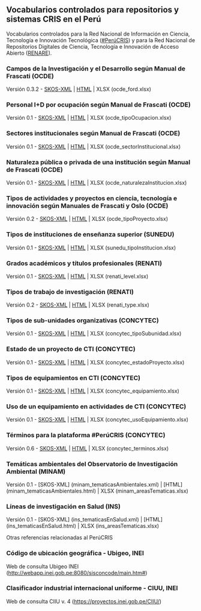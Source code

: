 ## Vocabularios controlados para repositorios y sistemas CRIS en el Perú

Vocabularios controlados para la Red Nacional de Información en Ciencia, Tecnología e Innovación Tecnológica ([\#PerúCRIS](http://perucris.concytec.gob.pe)) y para la Red Nacional de Repositorios Digitales de Ciencia, Tecnología e Innovación de Acceso Abierto ([RENARE](http://portal.concytec.gob.pe/index.php/informacion-cti/alicia/red-nacional-de-repositorios-digitales-de-ciencia-tecnologia-e-innovacion-de-acceso-abierto-renare)). 

### Campos de la Investigación y el Desarrollo según Manual de Frascati (OCDE)

Versión 0.3.2 - [SKOS-XML](ocde_ford.xml) \| [HTML](ocde_ford.html) \| XLSX (ocde_ford.xlsx)

### Personal I+D por ocupación según Manual de Frascati (OCDE)

Versión 0.1 - [SKOS-XML](ocde_tipoOcupacion.xml) \| [HTML](ocde_tipoOcupacion.html) \| XLSX (ocde_tipoOcupacion.xlsx)

### Sectores institucionales según Manual de Frascati (OCDE)

Versión 0.1 - [SKOS-XML](ocde_sectorInstitucional.xml) \| [HTML](ocde_sectorInstitucional.html) \| XLSX (ocde_sectorInstitucional.xlsx)

### Naturaleza pública o privada de una institución según Manual de Frascati (OCDE)

Versión 0.1 - [SKOS-XML](ocde_naturalezaInstitucion.xml) \| [HTML](ocde_naturalezaInstitucion.html) \| XLSX (ocde_naturalezaInstitucion.xlsx)

### Tipos de actividades y proyectos en ciencia, tecnología e innovación según Manuales de Frascati y Oslo (OCDE)

Versión 0.2 - [SKOS-XML](ocde_tipoProyecto.xml) \| [HTML](ocde_tipoProyecto.html) \| XLSX (ocde_tipoProyecto.xlsx)

### Tipos de instituciones de enseñanza superior (SUNEDU)

Versión 0.1 - [SKOS-XML](sunedu_tipoInstitucion.xml) \| [HTML](sunedu_tipoInstitucion.html) \| XLSX (sunedu_tipoInstitucion.xlsx)

### Grados académicos y títulos profesionales (RENATI)

Versión 0.1 - [SKOS-XML](renati_level.xml) \| [HTML](renati_level.html) \| XLSX (renati_level.xlsx)

### Tipos de trabajo de investigación (RENATI)

Versión 0.2 - [SKOS-XML](renati_type.xml) \| [HTML](renati_type.html) \| XLSX (renati_type.xlsx) 

### Tipos de sub-unidades organizativas (CONCYTEC)

Versión 0.1 - [SKOS-XML](concytec_tipoSubunidad.xml) \| [HTML](concytec_tipoSubunidad.html) \| XLSX (concytec_tipoSubunidad.xlsx) 

### Estado de un proyecto de CTI (CONCYTEC)

Versión 0.1 - [SKOS-XML](concytec_estadoProyecto.xml) \| [HTML](concytec_estadoProyecto.html) \| XLSX (concytec_estadoProyecto.xlsx) 

### Tipos de equipamientos en CTI (CONCYTEC)

Versión 0.1 - [SKOS-XML](concytec_equipamiento.xml) \| [HTML](concytec_equipamiento.html) \| XLSX (concytec_equipamiento.xlsx) 

### Uso de un equipamiento en actividades de CTI (CONCYTEC)

Versión 0.1 - [SKOS-XML](concytec_usoEquipamiento.xml) \| [HTML](concytec_usoEquipamiento.html) \| XLSX (concytec_usoEquipamiento.xlsx) 

### Términos para la plataforma #PerúCRIS (CONCYTEC)

Versión 0.6 - [SKOS-XML](concytec_terminos.xml) \| [HTML](concytec_terminos.html) \| XLSX (concytec_terminos.xlsx) 

### Temáticas ambientales del Observatorio de Investigación Ambiental (MINAM)

Versión 0.1 - [SKOS-XML] (minam_tematicasAmbientales.xml) \| [HTML] (minam_tematicasAmbientales.html) \| XLSX (minam_areasTematicas.xlsx) 

### Líneas de investigación en Salud (INS)

Versión 0.1 - [SKOS-XML] (ins_tematicasEnSalud.xml) \| [HTML] (ins_tematicasEnSalud.html) \| XLSX (ins_areasTematicas.xlsx)

Otras referencias relacionadas al PerúCRIS

### Código de ubicación geográfica - Ubigeo, INEI

Web de consulta Ubigeo INEI (http://webapp.inei.gob.pe:8080/sisconcode/main.htm#)

### Clasificador industrial internacional uniforme - CIUU, INEI

Web de consulta CIIU v. 4 (https://proyectos.inei.gob.pe/CIIU/)  